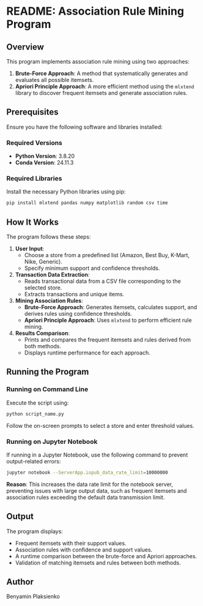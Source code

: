 # README: Association Rule Mining Program

## Overview
This program implements association rule mining using two approaches:
1. **Brute-Force Approach**: A method that systematically generates and evaluates all possible itemsets.
2. **Apriori Principle Approach**: A more efficient method using the `mlxtend` library to discover frequent itemsets and generate association rules.

## Prerequisites
Ensure you have the following software and libraries installed:

### Required Versions
- **Python Version**: 3.8.20
- **Conda Version**: 24.11.3

### Required Libraries
Install the necessary Python libraries using pip:
```sh
pip install mlxtend pandas numpy matplotlib random csv time
```

## How It Works
The program follows these steps:
1. **User Input**:
   - Choose a store from a predefined list (Amazon, Best Buy, K-Mart, Nike, Generic).
   - Specify minimum support and confidence thresholds.
2. **Transaction Data Extraction**:
   - Reads transactional data from a CSV file corresponding to the selected store.
   - Extracts transactions and unique items.
3. **Mining Association Rules**:
   - **Brute-Force Approach**: Generates itemsets, calculates support, and derives rules using confidence thresholds.
   - **Apriori Principle Approach**: Uses `mlxtend` to perform efficient rule mining.
4. **Results Comparison**:
   - Prints and compares the frequent itemsets and rules derived from both methods.
   - Displays runtime performance for each approach.

## Running the Program
### Running on Command Line
Execute the script using:
```sh
python script_name.py
```
Follow the on-screen prompts to select a store and enter threshold values.

### Running on Jupyter Notebook
If running in a Jupyter Notebook, use the following command to prevent output-related errors:
```sh
jupyter notebook --ServerApp.iopub_data_rate_limit=10000000
```
**Reason**: This increases the data rate limit for the notebook server, preventing issues with large output data, such as frequent itemsets and association rules exceeding the default data transmission limit.

## Output
The program displays:
- Frequent itemsets with their support values.
- Association rules with confidence and support values.
- A runtime comparison between the brute-force and Apriori approaches.
- Validation of matching itemsets and rules between both methods.


## Author
Benyamin Plaksienko
